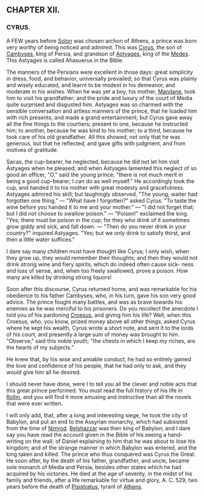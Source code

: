 ## CHAPTER XII.

### CYRUS.

A FEW years before [Solon](https://en.wikipedia.org/wiki/Solon) was chosen archon of Athens, a prince was born very worthy of being noticed and admired. This was [Cyrus](https://en.wikipedia.org/wiki/Cyrus_the_Great), the son of [Cambyses](https://en.wikipedia.org/wiki/Cambyses_I), king of Persia, and grandson of [Astyages](https://en.wikipedia.org/wiki/Astyages), king of the [Medes](https://en.wikipedia.org/wiki/Medes). This Astyages is called Ahasuerus in the Bible.

The manners of the Persians were excellent in those days: great simplicity in dress, food, and behavior, universally prevailed; so that Cyrus was plainly and wisely educated, and learnt to be modest in his demeanor, and moderate in his wishes. When he was yet a boy, his mother, [Mandane](https://en.wikipedia.org/wiki/Mandane_of_Media), took him to visit his grandfather; and the pride and luxury of the court of Media quite surprised and disgusted him. Astyages was so charmed with the sensible conversation and artless manners of the prince, that he loaded him with rich presents, and made a grand entertainment; but Cyrus gave away all the fine things to the courtiers; present to one, because he instructed him; to another, because he was kind to his mother; to a third, because he took care of his old grandfather. All this showed, not only that he was generous, but that he reflected, and gave gifts with judgment, and from motives of gratitude.

Sacas, the cup-bearer, he neglected, because he did not let him visit Astyages when he pleased; and when Astyages lamented this neglect of so good an officer, "O," said the young prince, "there is not much merit in being a good cup-bearer; I can do as well myself." He accordingly took the cup, and handed it to his mother with great modesty and gracefulness. Astyages admired his skill; but laughingly observed, "The young, waiter had forgotten one thing." — "What have I forgotten?" asked Cyrus. "To taste the wine before you handed it to me and your mother." — "I did not forget that; but I did not choose to swallow poison." — "Poison!" exclaimed the king. "Yes; there must be poison in the cup; for they who drink of it sometimes grow giddy and sick, and fall down. — "Then do you never drink in your country?" inquired Astyages. "Yes; but we only drink to satisfy thirst, and then a little water suffices."

I dare say many children must have thought like Cyrus; I only wish, when they grow up, they would remember their thoughts; and then they would not drink strong wine and fiery spirits, which do indeed often cause sick- ness and loss of sense, and, when too freely swallowed, prove a poison. How many are killed by drinking strong liquors!

Soon after this discourse, Cyrus returned home, and was remarkable for his obedience to his father Cambyses, who, in his turn, gave his son very good advice. The prince fought many battles, and was as brave towards his enemies as he was merciful to his prisoners. Do you recollect the anecdote I told you of his pardoning [Croesus](https://en.wikipedia.org/wiki/Croesus), and giving him his life? Well, when this Croesus, who, you know, prized money above all other things, asked Cyrus where he kept his wealth, Cyrus wrote a short note, and sent it to the lords of his court, and presently a large sum of money was brought to him. "Observe," said this noble youth; "the chests in which I keep my riches, are the hearts of my subjects."

He knew that, by his wise and amiable conduct, he had so entirely gained the love and confidence of his people, that he had only to ask, and they would give him all he desired.

I should never have done, were I to tell you all the clever and noble acts that this great prince performed. You must read the full history of his life in [Rollin](https://en.wikipedia.org/wiki/Charles_Rollin), and you will find it more amusing and instructive than all the novels that were ever written.

I will only add, that, after a long and interesting siege, he took the city of Babylon, and put an end to the Assyrian monarchy, which had subsisted from the time of [Nimrod](https://en.wikipedia.org/wiki/Nimrod). [Belshazzar](https://en.wikipedia.org/wiki/Belshazzar) was then king of Babylon; and I dare say you have read the account given in the Bible of his seeing a hand-writing on the wall; of Daniel explaining to him that he was about to lose his kingdom; and of the strange manner in which Babylon was entered, and the king taken and killed. The prince who thus conquered was Cyrus the Great. He soon after, by the death of his father, grandfather, and uncle, became sole monarch of Media and Persia, besides other states which he had acquired by his victories. He died at the age of seventy, in the midst of his family and friends, after a life remarkable for virtue and glory, A. C. 529, two years before the death of [Pisistratus](https://en.wikipedia.org/wiki/Pisistratus), tyrant of [Athens](https://en.wikipedia.org/wiki/Ancient_Athens).